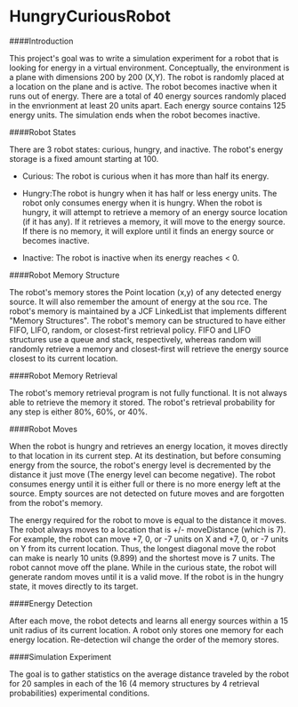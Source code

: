 HungryCuriousRobot
==================
####Introduction

This project's goal was to write a simulation experiment for a robot that is looking for energy in a virtual environment. Conceptually, the environment is a plane with dimensions 200 by 200 (X,Y). The robot is randomly placed at a location on the plane and is active. The robot becomes inactive when it runs out of energy. There are a total of 40 energy sources randomly placed in the envrionment at least 20 units apart. Each energy source contains 125 energy units. The simulation ends when the robot becomes inactive.

####Robot States

There are 3 robot states: curious, hungry, and inactive. The robot's energy storage is a fixed amount starting at 100.

* Curious: The robot is curious when it has more than half its energy.

* Hungry:The robot is hungry when it has half or less energy units. The robot only consumes energy when it is hungry. When the robot is hungry, it will attempt to retrieve a memory of an energy source location (if it has any). If it retrieves a memory, it will move to the energy source. If there is no memory, it will explore until it finds an energy source or becomes inactive.

* Inactive: The robot is inactive when its energy reaches < 0.

####Robot Memory Structure

The robot's memory stores the Point location (x,y) of any detected energy source. It will also remember the amount of energy at the sou rce. The robot's memory is maintained by a JCF LinkedList<E> that implements different "Memory Structures". The robot's memory can be structured to have either FIFO, LIFO, random, or closest-first retrieval policy. FIFO and LIFO structures use a queue and stack, respectively, whereas random will randomly retrieve a memory and closest-first will retrieve the energy source closest to its current location.

####Robot Memory Retrieval

The robot's memory retrieval program is not fully functional. It is not always able to retrieve the memory it stored. The robot's retrieval probability for any step is either 80%, 60%, or 40%. 

####Robot Moves

When the robot is hungry and retrieves an energy location, it moves directly to that location in its current step. At its destination, but before consuming energy from the source, the robot's energy level is decremented by the distance it just move (The energy level can become negative). The robot consumes energy until it is either full or there is no more energy left at the source. Empty sources are not detected on future moves and are forgotten from the robot's memory. 

The energy required for the robot to move is equal to the distance it moves. The robot always moves to a location that is +/- moveDistance (which is 7). For example, the robot can move +7, 0, or -7 units on X and +7, 0, or -7 units on Y from its current location. Thus, the longest diagonal move the robot can make is nearly 10 units (9.899) and the shortest move is 7 units. The robot cannot move off the plane. While in the curious state, the robot will generate random moves until it is a valid move. If the robot is in the hungry state, it moves directly to its target.

####Energy Detection

After each move, the robot detects and learns all energy sources within a 15 unit radius of its current location. A robot only stores one memory for each energy location. Re-detection wil change the order of the memory stores.

####Simulation Experiment

The goal is to gather statistics on the average distance traveled by the robot for 20 samples in each of the 16 (4 memory structures by 4 retrieval probabilities) experimental conditions.
